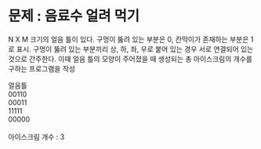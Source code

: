 
<h1>문제 : 음료수 얼려 먹기</h1>

N X M 크기의 얼음 틀이 있다. 구멍이 뚫려 있는 부분은 0, 칸막이가 존재하는 부분은 1로 표시.
구멍이 뚫려 있는 부분끼리 상, 하, 좌, 우로 붙어 있는 경우 서로 연결되어 있는 것으로 간주한다. 이때 얼음 틀의 모양이 주어졌을 때 생성되는 총 아이스크림의 개수를 구하는 프로그램을 작성

얼음틀<BR>
00110<BR>
00011<BR>
11111<BR>
00000<BR>
<BR>
아이스크림 개수 : 3

